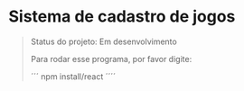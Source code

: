 <h1>Sistema de cadastro de jogos</h1>

> Status do projeto: Em desenvolvimento
> 
> Para rodar esse programa, por favor digite:
> 
> ´´´
> npm install/react
> ´´´´






